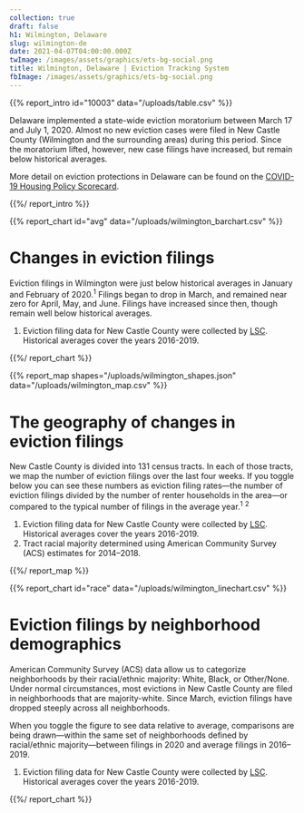 ```yaml
---
collection: true
draft: false
h1: Wilmington, Delaware
slug: wilmington-de
date: 2021-04-07T04:00:00.000Z
twImage: /images/assets/graphics/ets-bg-social.png
title: Wilmington, Delaware | Eviction Tracking System
fbImage: /images/assets/graphics/ets-bg-social.png
---
```


{{% report_intro id="10003" data="/uploads/table.csv" %}}

Delaware implemented a state-wide eviction moratorium between March 17 and July 1, 2020. Almost no new eviction cases were filed in New Castle County (Wilmington and the surrounding areas) during this period. Since the moratorium lifted, however, new case filings have increased, but remain below historical averages.

More detail on eviction protections in Delaware can be found on the [COVID-19 Housing Policy Scorecard](https://evictionlab.org/covid-policy-scorecard/de/).

{{%/ report_intro %}}



{{% report_chart id="avg" data="/uploads/wilmington_barchart.csv" %}}

# Changes in eviction filings

Eviction filings in Wilmington were just below historical averages in January and February of 2020.<sup>1</sup> Filings began to drop in March, and remained near zero for April, May, and June. Filings have increased since then, though remain well below historical averages.

1. Eviction filing data for New Castle County were collected by [LSC](https://www.lsc.gov/). Historical averages cover the years 2016-2019.

{{%/ report_chart %}}



{{% report_map shapes="/uploads/wilmington_shapes.json" data="/uploads/wilmington_map.csv" %}}

# The geography of changes in eviction filings

New Castle County is divided into 131 census tracts. In each of those tracts, we map the number of eviction filings over the last four weeks. If you toggle below you can see these numbers as eviction filing rates—the number of eviction filings divided by the number of renter households in the area—or compared to the typical number of filings in the average year.<sup>1</sup> <sup>2</sup>

1. Eviction filing data for New Castle County were collected by [LSC](https://www.lsc.gov/). Historical averages cover the years 2016-2019.
2. Tract racial majority determined using American Community Survey (ACS) estimates for 2014–2018.

{{%/ report_map %}}



{{% report_chart id="race" data="/uploads/wilmington_linechart.csv" %}}



# Eviction filings by neighborhood demographics

American Community Survey (ACS) data allow us to categorize neighborhoods by their racial/ethnic majority: White, Black, or Other/None. Under normal circumstances, most evictions in New Castle County are filed in neighborhoods that are majority-white. Since March, eviction filings have dropped steeply across all neighborhoods.

When you toggle the figure to see data relative to average, comparisons are being drawn—within the same set of neighborhoods defined by racial/ethnic majority—between filings in 2020 and average filings in 2016–2019.

1. Eviction filing data for New Castle County were collected by [LSC](https://www.lsc.gov/). Historical averages cover the years 2016-2019.



{{%/ report_chart %}}